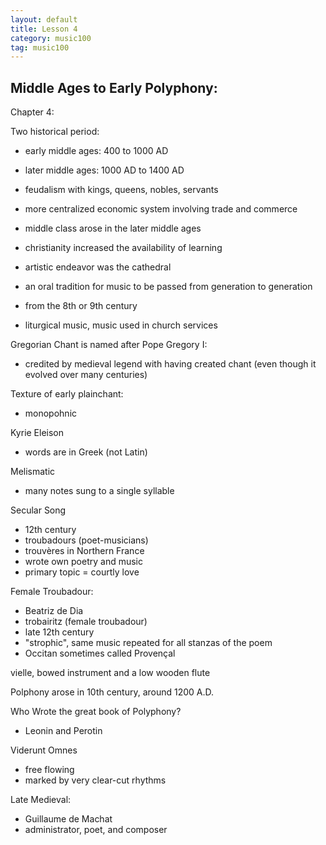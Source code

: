 ```yaml
---
layout: default
title: Lesson 4
category: music100
tag: music100
---
```


## Middle Ages to Early Polyphony:

Chapter 4:

Two historical period:
- early middle ages: 400 to 1000 AD
- later middle ages: 1000 AD to 1400 AD

- feudalism with kings, queens, nobles, servants
- more centralized economic system involving trade and commerce
- middle class arose in the later middle ages
- christianity increased the availability of learning
- artistic endeavor was the cathedral
- an oral tradition for music to be passed from generation to generation

- from the 8th or 9th century
- liturgical music, music used in church services

Gregorian Chant is named after Pope Gregory I:
- credited by medieval legend with having created chant (even though it evolved over many centuries)

Texture of early plainchant:
- monopohnic

Kyrie Eleison
- words are in Greek (not Latin)

Melismatic
- many notes sung to a single syllable

Secular Song
- 12th century
- troubadours (poet-musicians)
- trouvères in Northern France
- wrote own poetry and music
- primary topic = courtly love

Female Troubadour:
- Beatriz de Dia
- trobairitz (female troubadour)
- late 12th century
- "strophic", same music repeated for all stanzas of the poem
- Occitan sometimes called Provençal

vielle, bowed instrument and a low wooden flute

Polphony arose in 10th century, around 1200 A.D.

Who Wrote the great book of Polyphony?
- Leonin and Perotin

Viderunt Omnes
- free flowing
- marked by very clear-cut rhythms

Late Medieval:
- Guillaume de Machat
- administrator, poet, and composer
